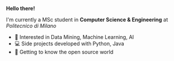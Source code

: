 **Hello there!**

I'm currently a MSc student in **Computer Science & Engineering** at *Politecnico di Milano*

- :pushpin: Interested in Data Mining, Machine Learning, AI
- :computer: Side projects developed with Python, Java
- :robot: Getting to know the open source world
